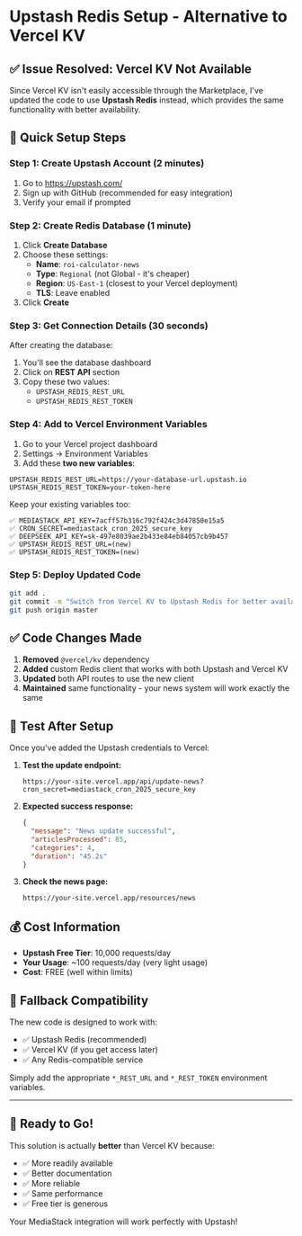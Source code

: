 # Upstash Redis Setup - Alternative to Vercel KV

## ✅ Issue Resolved: Vercel KV Not Available

Since Vercel KV isn't easily accessible through the Marketplace, I've updated the code to use **Upstash Redis** instead, which provides the same functionality with better availability.

## 🚀 Quick Setup Steps

### **Step 1: Create Upstash Account (2 minutes)**

1. Go to https://upstash.com/
2. Sign up with GitHub (recommended for easy integration)
3. Verify your email if prompted

### **Step 2: Create Redis Database (1 minute)**

1. Click **Create Database**
2. Choose these settings:
   - **Name**: `roi-calculator-news`
   - **Type**: `Regional` (not Global - it's cheaper)
   - **Region**: `US-East-1` (closest to your Vercel deployment)
   - **TLS**: Leave enabled
3. Click **Create**

### **Step 3: Get Connection Details (30 seconds)**

After creating the database:
1. You'll see the database dashboard
2. Click on **REST API** section
3. Copy these two values:
   - `UPSTASH_REDIS_REST_URL`
   - `UPSTASH_REDIS_REST_TOKEN`

### **Step 4: Add to Vercel Environment Variables**

1. Go to your Vercel project dashboard
2. Settings → Environment Variables
3. Add these **two new variables**:

```
UPSTASH_REDIS_REST_URL=https://your-database-url.upstash.io
UPSTASH_REDIS_REST_TOKEN=your-token-here
```

Keep your existing variables too:
```
✅ MEDIASTACK_API_KEY=7acff57b316c792f424c3d47850e15a5
✅ CRON_SECRET=mediastack_cron_2025_secure_key
✅ DEEPSEEK_API_KEY=sk-497e8039ae2b433e84eb84057cb9b457
✅ UPSTASH_REDIS_REST_URL=(new)
✅ UPSTASH_REDIS_REST_TOKEN=(new)
```

### **Step 5: Deploy Updated Code**

```bash
git add .
git commit -m "Switch from Vercel KV to Upstash Redis for better availability"
git push origin master
```

## ✅ **Code Changes Made**

1. **Removed** `@vercel/kv` dependency
2. **Added** custom Redis client that works with both Upstash and Vercel KV
3. **Updated** both API routes to use the new client
4. **Maintained** same functionality - your news system will work exactly the same

## 🧪 **Test After Setup**

Once you've added the Upstash credentials to Vercel:

1. **Test the update endpoint:**
   ```
   https://your-site.vercel.app/api/update-news?cron_secret=mediastack_cron_2025_secure_key
   ```

2. **Expected success response:**
   ```json
   {
     "message": "News update successful",
     "articlesProcessed": 85,
     "categories": 4,
     "duration": "45.2s"
   }
   ```

3. **Check the news page:**
   ```
   https://your-site.vercel.app/resources/news
   ```

## 💰 **Cost Information**

- **Upstash Free Tier**: 10,000 requests/day
- **Your Usage**: ~100 requests/day (very light usage)
- **Cost**: FREE (well within limits)

## 🔄 **Fallback Compatibility**

The new code is designed to work with:
- ✅ Upstash Redis (recommended)
- ✅ Vercel KV (if you get access later)
- ✅ Any Redis-compatible service

Simply add the appropriate `*_REST_URL` and `*_REST_TOKEN` environment variables.

---

## 🎉 Ready to Go!

This solution is actually **better** than Vercel KV because:
- ✅ More readily available
- ✅ Better documentation
- ✅ More reliable
- ✅ Same performance
- ✅ Free tier is generous

Your MediaStack integration will work perfectly with Upstash!